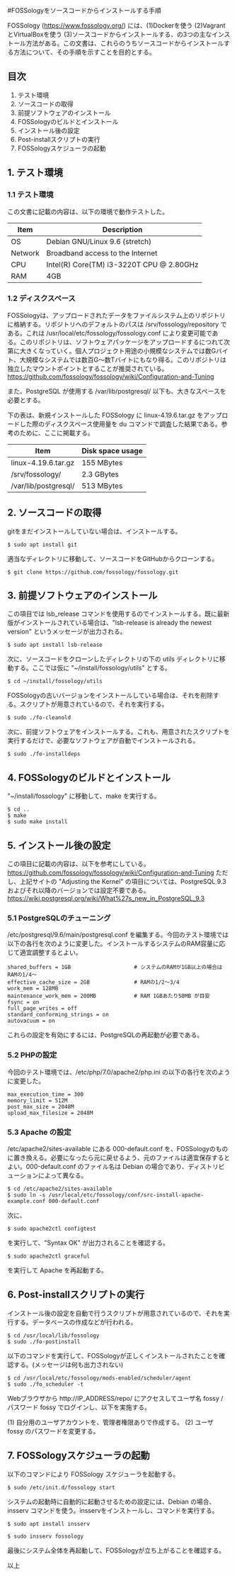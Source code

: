 #FOSSologyをソースコードからインストールする手順

FOSSology (https://www.fossology.org/) には、(1)Dockerを使う (2)VagrantとVirtualBoxを使う (3)ソースコードからインストールする、の3つの主なインストール方法がある。この文書は、これらのうちソースコードからインストールする方法について、その手順を示すことを目的とする。

## 目次

1. テスト環境
2. ソースコードの取得
3. 前提ソフトウェアのインストール
4. FOSSologyのビルドとインストール
5.  インストール後の設定
6. Post-installスクリプトの実行
7. FOSSologyスケジューラの起動

## 1. テスト環境

### 1.1 テスト環境
この文書に記載の内容は、以下の環境で動作テストした。


|Item |Description |
|--- | --- |
|OS |Debian GNU/Linux 9.6 (stretch)|
|Network |Broadband access to the Internet|
|CPU |Intel(R) Core(TM) i3-3220T CPU @ 2.80GHz|
|RAM |4GB|

### 1.2 ディスクスペース

FOSSologyは、アップロードされたデータをファイルシステム上のリポジトリに格納する。リポジトリへのデフォルトのパスは /srv/fossology/repository である。これは /usr/local/etc/fossology/fossology.conf により変更可能である。このリポジトリは、ソフトウェアパッケージをアップロードするにつれて次第に大きくなっていく。個人プロジェクト用途の小規模なシステムでは数Gバイト、大規模なシステムでは数百G〜数Tバイトにもなり得る。このリポジトリは独立したマウントポイントとすることが推奨されている。
https://github.com/fossology/fossology/wiki/Configuration-and-Tuning

また、PostgreSQL が使用する /var/lib/postgresql/ 以下も、大きなスペースを必要とする。

下の表は、新規インストールした FOSSology に linux-4.19.6.tar.gz をアップロードした際のディスクスペース使用量を du コマンドで調査した結果である。参考のために、ここに掲載する。

|Item |Disk space usage|
|---|---|
|linux-4.19.6.tar.gz|155 MBytes|
|/srv/fossology/|2.3 GBytes|
|/var/lib/postgresql/|513 MBytes|


## 2. ソースコードの取得

gitをまだインストールしていない場合は、インストールする。
```
$ sudo apt install git
```
適当なディレクトリに移動して、ソースコードをGitHubからクローンする。
```
$ git clone https://github.com/fossology/fossology.git
```

## 3. 前提ソフトウェアのインストール

この項目では lsb_release コマンドを使用するのでインストールする。既に最新版がインストールされている場合は、"lsb-release is already the newest version" というメッセージが出力される。
```
$ sudo apt install lsb-release
```
次に、ソースコードをクローンしたディレクトリの下の utils ディレクトリに移動する。ここでは仮に "~/install/fossology/utils" とする。
```
$ cd ~/install/fossology/utils
```
FOSSologyの古いバージョンをインストールしている場合は、それを削除する。スクリプトが用意されているので、それを実行する。
```
$ sudo ./fo-cleanold
```
次に、前提ソフトウェアをインストールする。これも、用意されたスクリプトを実行するだけで、必要なソフトウェアが自動でインストールされる。
```
$ sudo ./fo-installdeps
```

## 4. FOSSologyのビルドとインストール
"~/install/fossology" に移動して、make を実行する。
```
$ cd ..
$ make
$ sudo make install
```

## 5.  インストール後の設定

この項目に記載の内容は、以下を参考にしている。
https://github.com/fossology/fossology/wiki/Configuration-and-Tuning
ただし、上記サイトの "Adjusting the Kernel" の項目については、PostgreSQL 9.3 およびそれ以降のバージョンでは設定不要である。
https://wiki.postgresql.org/wiki/What%27s_new_in_PostgreSQL_9.3

### 5.1 PostgreSQLのチューニング

/etc/postgresql/9.6/main/postgresql.conf を編集する。今回のテスト環境では以下の各行を次のように変更した。インストールするシステムのRAM容量に応じて適宜調整するとよい。
```
shared_buffers = 1GB                    # システムのRAMが1GB以上の場合はRAMの1/4〜
effective_cache_size = 2GB              # RAMの1/2〜3/4
work_mem = 128MB
maintenance_work_mem = 200MB            # RAM 1GBあたり50MB が目安
fsync = on
full_page_writes = off
standard_conforming_strings = on
autovacuum = on
```
これらの設定を有効にするには、PostgreSQLの再起動が必要である。

### 5.2 PHPの設定

今回のテスト環境では、/etc/php/7.0/apache2/php.ini の以下の各行を次のように変更した。

```
max_execution_time = 300
memory_limit = 512M
post_max_size = 2048M
upload_max_filesize = 2048M
```

### 5.3 Apache の設定

/etc/apache2/sites-available にある 000-default.conf を、FOSSologyのものに置き換える。必要になったら元に戻せるよう、元のファイルは適宜保存するとよい。000-default.conf のファイル名は Debian の場合であり、ディストリビューションによって異なる。

```
$ cd /etc/apache2/sites-available
$ sudo ln -s /usr/local/etc/fossology/conf/src-install-apache-example.conf 000-default.conf
```
次に、
```
$ sudo apache2ctl configtest
```
を実行して、"Syntax OK" が出力されることを確認する。
```
$ sudo apache2ctl graceful
```
を実行して Apache を再起動する。

## 6. Post-installスクリプトの実行

インストール後の設定を自動で行うスクリプトが用意されているので、それを実行する。データベースの作成などが行われる。
```
$ cd /usr/local/lib/fossology
$ sudo ./fo-postinstall
```
以下のコマンドを実行して、FOSSologyが正しくインストールされたことを確認する。(メッセージは何も出力されない)

```
$ cd /usr/local/etc/fossology/mods-enabled/scheduler/agent
$ sudo ./fo_scheduler -t
```

Webブラウザから http://IP_ADDRESS/repo/ にアクセスしてユーザ名 fossy / パスワード fossy でログインし、以下を実施する。

(1) 自分用のユーザアカウントを、管理者権限ありで作成する。
(2) ユーザ fossy のパスワードを変更する。

## 7. FOSSologyスケジューラの起動

以下のコマンドにより FOSSology スケジューラを起動する。
```
$ sudo /etc/init.d/fossology start
```
システムの起動時に自動的に起動させるための設定には、Debian の場合、insserv コマンドを使う。insservをインストールし、コマンドを実行する。
```
$ sudo apt install insserv
```
```
$ sudo insserv fossology
```
最後にシステム全体を再起動して、FOSSologyが立ち上がることを確認する。

以上